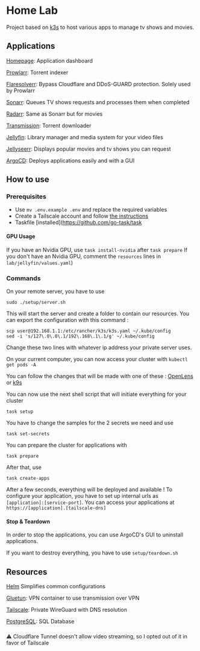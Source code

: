 # Home Lab

Project based on [k3s](https://k3s.io/) to host various apps to manage tv shows and movies.

## Applications

[Homepage](https://github.com/gethomepage/homepage): Application dashboard

[Prowlarr](https://github.com/Prowlarr/Prowlarr): Torrent indexer

[Flaresolverr](https://github.com/FlareSolverr/FlareSolverr): Bypass Cloudflare and DDoS-GUARD protection. Solely used by Prowlarr

[Sonarr](https://github.com/Sonarr/sonarr): Queues TV shows requests and processes them when completed

[Radarr](https://github.com/Radarr/radarr): Same as Sonarr but for movies

[Transmission](https://github.com/transmission/transmission): Torrent downloader

[Jellyfin](https://github.com/jellyfin/jellyfin): Library manager and media system for your video files

[Jellyseerr](https://github.com/Fallenbagel/jellyseerr): Displays popular movies and tv shows you can request

[ArgoCD](https://github.com/argoproj/argo-cd): Deploys applications easily and with a GUI

## How to use

### Prerequisites

- Use `mv .env.example .env` and replace the required variables
- Create a Tailscale account and follow [the instructions](https://tailscale.com/kb/1236/kubernetes-operator)
- Taskfile [installed](https://github.com/go-task/task

#### GPU Usage
If you have an Nvidia GPU, use `task install-nvidia` after `task prepare`
If you don't have an Nvidia GPU, comment the `resources` lines in `lab/jellyfin/values.yaml`)

### Commands
On your remote server, you have to use
```shell
sudo ./setup/server.sh
```
This will start the server and create a folder to contain our resources.
You can export the configuration with this command :
```shell
scp user@192.168.1.1:/etc/rancher/k3s/k3s.yaml ~/.kube/config
sed -i 's/127\.0\.0\.1/192\.168\.1\.1/g' ~/.kube/config
```
Change these two lines with whatever ip address your private server uses.

On your current computer, you can now access your cluster with `kubectl get pods -A`

You can follow the changes that will be made with one of these : [OpenLens](https://github.com/MuhammedKalkan/OpenLens) or [k9s](https://k9scli.io/)

You can now use the next shell script that will initiate everything for your cluster
```shell
task setup
```
You have to change the samples for the 2 secrets we need and use
```shell
task set-secrets
```
You can prepare the cluster for applications with
```shell
task prepare
```
After that, use
```shell
task create-apps
```

After a few seconds, everything will be deployed and available !
To configure your application, you have to set up internal urls as `[application]:[service-port]`.
You can access your applications at `https://[application].[tailscale-dns]`

#### Stop & Teardown
In order to stop the applications, you can use ArgoCD's GUI to uninstall applications.

If you want to destroy everything, you have to use `setup/teardown.sh`


## Resources

[Helm](https://helm.sh/) Simplifies common configurations

[Gluetun](https://github.com/qdm12/gluetun): VPN container to use transmission over VPN

[Tailscale](https://github.com/tailscale/tailscale): Private WireGuard with DNS resolution

[PostgreSQL](https://github.com/postgres/postgres): SQL Database


###
:warning: Cloudflare Tunnel doesn't allow video streaming, so I opted out of it in favor of Tailscale